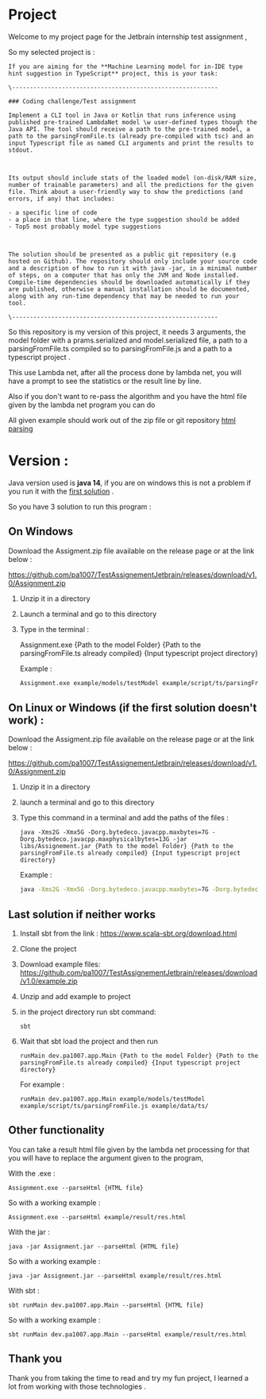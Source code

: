 # Project



Welcome to my project page for the Jetbrain internship test assignment ,

So my selected project is : 

```
If you are aiming for the **Machine Learning model for in-IDE type hint suggestion in TypeScript** project, this is your task:

\----------------------------------------------------------

### Coding challenge/Test assignment

Implement a CLI tool in Java or Kotlin that runs inference using published pre-trained LambdaNet model \w user-defined types though the Java API. The tool should receive a path to the pre-trained model, a path to the parsingFromFile.ts (already pre-compiled with tsc) and an input Typescript file as named CLI arguments and print the results to stdout. 



Its output should include stats of the loaded model (on-disk/RAM size, number of trainable parameters) and all the predictions for the given file. Think about a user-friendly way to show the predictions (and errors, if any) that includes: 

- a specific line of code
- a place in that line, where the type suggestion should be added
- Top5 most probably model type suggestions



The solution should be presented as a public git repository (e.g hosted on Github). The repository should only include your source code and a description of how to run it with java -jar, in a minimal number of steps, on a computer that has only the JVM and Node installed. Compile-time dependencies should be downloaded automatically if they are published, otherwise a manual installation should be documented, along with any run-time dependency that may be needed to run your tool.

\---------------------------------------------------------- 
```



So this repository is my version of this project, it needs 3 arguments, the model folder with a prams.serialized and model.serialized file, a path to a parsingFromFile.ts compiled so to parsingFromFile.js and a path to a typescript project . 

This use Lambda net, after all the process done by lambda net, you will have a prompt to see the statistics or the result line by line. 

Also if you don't want to re-pass the algorithm and you have the html file given by the lambda net program you can do 



All given example should work out of the zip file or git repository [html parsing](#other) 

# Version :

Java version used is **java 14**, if you are on windows this is not a problem if you run it with the [first solution](#WindowsSol)  .



So you have 3 solution to run this program :

## <a id="WindowsSol"> </a>On Windows

Download the Assigment.zip file available on the release page or at the link below : 

https://github.com/pa1007/TestAssignementJetbrain/releases/download/v1.0/Assignment.zip



1. Unzip it in a directory 

2. Launch a terminal and go to this directory 

3. Type in the terminal : 

   Assignment.exe {Path to the model Folder} {Path to the parsingFromFile.ts already compiled} {Input typescript project directory} 


   Example : 

   ```bash
   Assignment.exe example/models/testModel example/script/ts/parsingFromFile.js example/data/ts/
   ```

   



## On Linux or Windows (if the first solution doesn't work) :

Download the Assigment.zip file available on the release page or at the link below : 

https://github.com/pa1007/TestAssignementJetbrain/releases/download/v1.0/Assignment.zip



1. Unzip it in a directory 

2. launch a terminal and go to this directory

3. Type this command in a terminal and add the paths of the files :

   ```
   java -Xms2G -Xmx5G -Dorg.bytedeco.javacpp.maxbytes=7G -Dorg.bytedeco.javacpp.maxphysicalbytes=13G -jar libs/Assignement.jar {Path to the model Folder} {Path to the parsingFromFile.ts already compiled} {Input typescript project directory} 
   ```

    Example : 
   
      ```bash
   java -Xms2G -Xmx5G -Dorg.bytedeco.javacpp.maxbytes=7G -Dorg.bytedeco.javacpp.maxphysicalbytes=13G -jar Assignement.jar example/models/testModel example/script/ts/parsingFromFile.js example/data/ts/
      ```
   
      



## Last solution if neither works

1. Install sbt from the link : https://www.scala-sbt.org/download.html

2. Clone the project 

3. Download example files:  https://github.com/pa1007/TestAssignementJetbrain/releases/download/v1.0/example.zip

4. Unzip and add example to project

5. in the project directory run sbt command:

   ```
   sbt
   ```

6. Wait that sbt load the project and then run 

   ```
   runMain dev.pa1007.app.Main {Path to the model Folder} {Path to the parsingFromFile.ts already compiled} {Input typescript project directory}
   ```

   For example : 

   ```
   runMain dev.pa1007.app.Main example/models/testModel example/script/ts/parsingFromFile.js example/data/ts/
   ```




## <a id="other"> </a>Other functionality

You can take a result html file given by the lambda net processing for that you will have to replace the argument given to the program, 

With the .exe : 

```
Assignment.exe --parseHtml {HTML file}
```

So with a working example : 

```
Assignment.exe --parseHtml example/result/res.html
```



With the jar : 

```
java -jar Assignment.jar --parseHtml {HTML file}
```

So with a working example : 

```
java -jar Assignment.jar --parseHtml example/result/res.html
```



With sbt : 

```
sbt runMain dev.pa1007.app.Main --parseHtml {HTML file}
```

So with a working example : 

```
sbt runMain dev.pa1007.app.Main --parseHtml example/result/res.html
```





## Thank you

Thank you from taking the time to read and try my fun project, I learned a lot from working with those technologies .